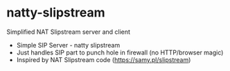 # natty-slipstream

Simplified NAT Slipstream server and client

* Simple SIP Server - natty slipstream
* Just handles SIP part to punch hole in firewall (no HTTP/browser magic)
* Inspired by NAT Slipstream code (https://samy.pl/slipstream)
